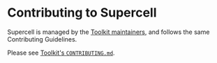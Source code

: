 # Contributing to Supercell

Supercell is managed by the [Toolkit maintainers](https://github.com/sky-uk/toolkit#maintainers), and follows the same Contributing Guidelines.

Please see [Toolkit's `CONTRIBUTING.md`](https://github.com/sky-uk/toolkit/blob/develop/CONTRIBUTING.md).
